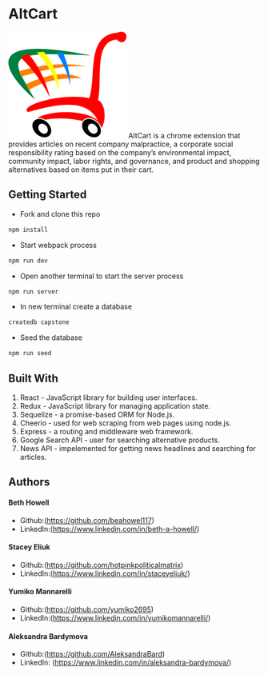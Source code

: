 # AltCart
![Icon](https://github.com/Xcodist/GH2001-capstone/blob/master/chrome/icons/colored-cart.png)
AltCart is a chrome extension that provides articles on recent company malpractice, a corporate social responsibility rating based on the company’s environmental impact, community impact, labor rights, and governance, and product and shopping alternatives based on items put in their cart.

## Getting Started
* Fork and clone this repo
```JavaScript
npm install
```
* Start webpack process 
```JavaScript
npm run dev
```
* Open another terminal to start the server process
```JavaScript
npm run server
```
* In new terminal create a database
```Javascript
createdb capstone
```
* Seed the database
```Javascript
npm run seed
```

## Built With
1. React - JavaScript library for building user interfaces.
2. Redux - JavaScript library for managing application state.
3. Sequelize - a promise-based ORM for Node.js.
4. Cheerio - used for web scraping from web pages using node.js.
5. Express - a routing and middleware web framework.
6. Google Search API - user for searching alternative products.
7. News API - impelemented for getting news headlines and searching for articles.

## Authors
#### Beth Howell
* Github:(https://github.com/beahowel117) 
* LinkedIn:(https://www.linkedin.com/in/beth-a-howell/)
#### Stacey Eliuk
* Github:(https://github.com/hotpinkpoliticalmatrix) 
* LinkedIn:(https://www.linkedin.com/in/staceyeliuk/) 
#### Yumiko Mannarelli
* Github:(https://github.com/yumiko2695) 
* LinkedIn:(https://www.linkedin.com/in/yumikomannarelli/) 
#### Aleksandra Bardymova
* Github:(https://github.com/AleksandraBard) 
* LinkedIn: (https://www.linkedin.com/in/aleksandra-bardymova/) 

